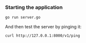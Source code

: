 ### Starting the application
```bash
go run server.go
```

And then test the server by pinging it:
```bash
curl http://127.0.0.1:8000/v1/ping
```
